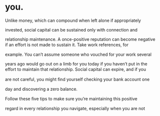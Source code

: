 # you.

Unlike money, which can compound when left alone if appropriately

invested, social capital can be sustained only with connection and

relationship maintenance. A once-positive reputation can become negative if an eﬀort is not made to sustain it. Take work references, for

example. You can’t assume someone who vouched for your work several

years ago would go out on a limb for you today if you haven’t put in the eﬀort to maintain that relationship. Social capital can expire, and if you

are not careful, you might ﬁnd yourself checking your bank account one

day and discovering a zero balance.

Follow these ﬁve tips to make sure you’re maintaining this positive

regard in every relationship you navigate, especially when you are not